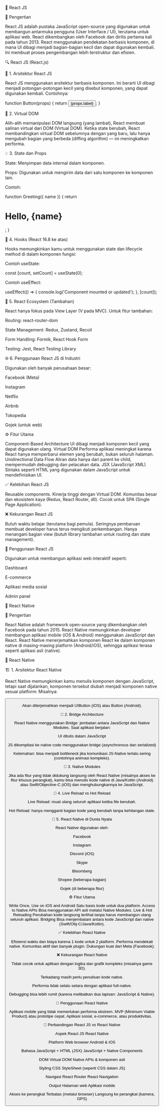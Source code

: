 🔹 React JS

📌 Pengertian

React JS adalah pustaka JavaScript open-source yang digunakan untuk membangun antarmuka pengguna (User Interface / UI), terutama untuk aplikasi web. React dikembangkan oleh Facebook dan dirilis pertama kali pada tahun 2013.
React menggunakan pendekatan berbasis komponen, di mana UI dibagi menjadi bagian-bagian kecil dan dapat digunakan kembali. Ini membuat proses pengembangan lebih terstruktur dan efisien.

🔍 React JS (React.js) 

🔧 1. Arsitektur React JS

React JS menggunakan arsitektur berbasis komponen. Ini berarti UI dibagi menjadi potongan-potongan kecil yang disebut komponen, yang dapat digunakan kembali.
Contohnya:

function Button(props) {
  return <button>{props.label}</button>;
}

🔁 2. Virtual DOM

Alih-alih memanipulasi DOM langsung (yang lambat), React membuat salinan virtual dari DOM (Virtual DOM). Ketika state berubah, React membandingkan virtual DOM sebelumnya dengan yang baru, lalu hanya mengubah bagian yang berbeda (diffing algorithm) — ini meningkatkan performa.

💡 3. State dan Props

State: Menyimpan data internal dalam komponen.

Props: Digunakan untuk mengirim data dari satu komponen ke komponen lain.

Contoh:

function Greeting({ name }) {
  return <h1>Hello, {name}</h1>;
}

🧠 4. Hooks (React 16.8 ke atas)

Hooks memungkinkan kamu untuk menggunakan state dan lifecycle method di dalam komponen fungsi:

Contoh useState:

const [count, setCount] = useState(0);

Contoh useEffect:

useEffect(() => {
  console.log('Component mounted or updated');
}, [count]);


🧱 5. React Ecosystem (Tambahan)

React hanya fokus pada View Layer (V pada MVC). Untuk fitur tambahan:

Routing: react-router-dom

State Management: Redux, Zustand, Recoil

Form Handling: Formik, React Hook Form

Testing: Jest, React Testing Library


🌐 6. Penggunaan React JS di Industri

Digunakan oleh banyak perusahaan besar:

Facebook (Meta)

Instagram

Netflix

Airbnb

Tokopedia

Gojek (untuk web)

⚙️ Fitur Utama

Component-Based Architecture
UI dibagi menjadi komponen kecil yang dapat digunakan ulang.
Virtual DOM
Performa aplikasi meningkat karena React hanya memperbarui elemen yang berubah, bukan seluruh halaman.
Unidirectional Data Flow
Aliran data hanya dari parent ke child, mempermudah debugging dan pelacakan data.
JSX (JavaScript XML)
Sintaks seperti HTML yang digunakan dalam JavaScript untuk mendefinisikan UI.

✅ Kelebihan React JS

Reusable components.
Kinerja tinggi dengan Virtual DOM.
Komunitas besar dan ekosistem kaya (Redux, React Router, dll).
Cocok untuk SPA (Single Page Application).

❌ Kekurangan React JS

Butuh waktu belajar (terutama bagi pemula).
Seringnya pembaruan membuat developer harus terus mengikuti perkembangan.
Hanya menangani bagian view (butuh library tambahan untuk routing dan state management).

📌 Penggunaan React JS

Digunakan untuk membangun aplikasi web interaktif seperti:

Dashboard

E-commerce

Aplikasi media sosial

Admin panel



🔹 React Native

📌 Pengertian

React Native adalah framework open-source yang dikembangkan oleh Facebook pada tahun 2015. React Native memungkinkan developer membangun aplikasi mobile (iOS & Android) menggunakan JavaScript dan React.
React Native menerjemahkan komponen React ke dalam komponen native di masing-masing platform (Android/iOS), sehingga aplikasi terasa seperti aplikasi asli (native).

📱 React Native 

🏗️ 1. Arsitektur React Native

React Native memungkinkan kamu menulis komponen dengan JavaScript, tetapi saat dijalankan, komponen tersebut diubah menjadi komponen native sesuai platform:
Misalnya:

<Button title="Tekan Aku" onPress={handleClick} />

Akan diterjemahkan menjadi UIButton (iOS) atau Button (Android).

🔌 2. Bridge Architecture

React Native menggunakan Bridge: jembatan antara JavaScript dan Native Modules. Saat aplikasi berjalan:

UI ditulis dalam JavaScript

JS dikompilasi ke native code menggunakan bridge (asynchronous dan serialized)

Kelemahan: bisa menjadi bottleneck jika komunikasi JS-Native terlalu sering (contohnya animasi kompleks).

🧰 3. Native Modules

Jika ada fitur yang tidak didukung langsung oleh React Native (misalnya akses ke fitur khusus perangkat), kamu bisa menulis kode native di Java/Kotlin (Android) atau Swift/Objective-C (iOS) dan menghubungkannya ke JavaScript.

🔁 4. Live Reload vs Hot Reload

Live Reload: muat ulang seluruh aplikasi ketika file berubah.

Hot Reload: hanya mengganti bagian kode yang berubah tanpa kehilangan state.

💼 5. React Native di Dunia Nyata

React Native digunakan oleh:

Facebook

Instagram

Discord (iOS)

Skype

Bloomberg

Shopee (beberapa bagian)

Gojek (di beberapa fitur)

⚙️ Fitur Utama

Write Once, Use on iOS and Android
Satu basis kode untuk dua platform.
Access to Native APIs
Bisa menggunakan API asli melalui Native Modules.
Live & Hot Reloading
Perubahan kode langsung terlihat tanpa harus membangun ulang seluruh aplikasi.
Bridging
Bisa menjembatani antara kode JavaScript dan native (Swift/Obj-C/Java/Kotlin).

✅ Kelebihan React Native

Efisiensi waktu dan biaya karena 1 kode untuk 2 platform.
Performa mendekati native.
Komunitas aktif dan banyak plugin.
Dukungan kuat dari Meta (Facebook).

❌ Kekurangan React Native

Tidak cocok untuk aplikasi dengan logika dan grafik kompleks (misalnya game 3D).

Terkadang masih perlu penulisan kode native.

Performa tidak selalu setara dengan aplikasi full-native.

Debugging bisa lebih rumit (karena melibatkan dua lapisan: JavaScript & Native).

📌 Penggunaan React Native

Aplikasi mobile yang tidak memerlukan performa ekstrem.
MVP (Minimum Viable Product) atau prototipe cepat.
Aplikasi sosial, e-commerce, atau produktivitas.

🔁 Perbandingan React JS vs React Native



Aspek
React JS
React Native




Platform
Web browser
Android & iOS


Bahasa
JavaScript + HTML (JSX)
JavaScript + Native Components


DOM
Virtual DOM
Native APIs & komponen asli


Styling
CSS
StyleSheet (seperti CSS dalam JS)


Navigasi
React Router
React Navigation


Output
Halaman web
Aplikasi mobile


Akses ke perangkat
Terbatas (melalui browser)
Langsung ke perangkat (kamera, GPS)


